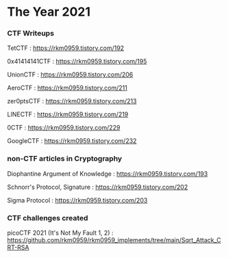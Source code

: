 # The Year 2021

### CTF Writeups

TetCTF : https://rkm0959.tistory.com/192

0x41414141CTF : https://rkm0959.tistory.com/195

UnionCTF : https://rkm0959.tistory.com/206

AeroCTF : https://rkm0959.tistory.com/211

zer0ptsCTF : https://rkm0959.tistory.com/213

LINECTF : https://rkm0959.tistory.com/219

0CTF : https://rkm0959.tistory.com/229

GoogleCTF : https://rkm0959.tistory.com/232

### non-CTF articles in Cryptography

Diophantine Argument of Knowledge : https://rkm0959.tistory.com/193

Schnorr's Protocol, Signature : https://rkm0959.tistory.com/202

Sigma Protocol : https://rkm0959.tistory.com/203

### CTF challenges created

picoCTF 2021 (It's Not My Fault 1, 2) : https://github.com/rkm0959/rkm0959_implements/tree/main/Sqrt_Attack_CRT-RSA
